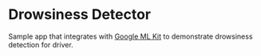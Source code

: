 # Drowsiness Detector

Sample app that integrates with [Google ML Kit](https://developers.google.com/ml-kit/) to demonstrate drowsiness detection for driver.